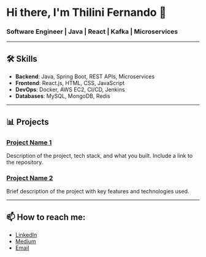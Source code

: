 # Hi there, I'm Thilini Fernando 👋

### Software Engineer | Java | React | Kafka | Microservices

---

## 🛠 Skills
- **Backend**: Java, Spring Boot, REST APIs, Microservices
- **Frontend**: React.js, HTML, CSS, JavaScript
- **DevOps**: Docker, AWS EC2, CI/CD, Jenkins
- **Databases**: MySQL, MongoDB, Redis

---

## 📊 Projects
### [Project Name 1](https://github.com/yourusername/project1)
Description of the project, tech stack, and what you built. Include a link to the repository.

### [Project Name 2](https://github.com/yourusername/project2)
Brief description of the project with key features and technologies used.

---

## 📫 How to reach me:
- [LinkedIn](https://www.linkedin.com/in/thilini-fernando)
- [Medium](https://medium.com/@thilini-fernando)
- [Email](mailto:thilini@example.com)
